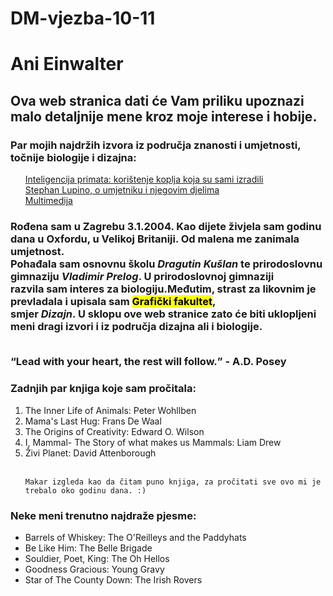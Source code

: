 # DM-vjezba-10-11
<!DOCTYPE html>
<html>
<head>
	<title>Ani Einwalter - moj html dokument</title>
	<link href="Styles.css"rel="stylesheet" type="text/css" />
</head>
<body>
<h1>Ani Einwalter</h1>
<h2>Ova web stranica dati će Vam priliku upoznazi malo detaljnije mene kroz moje interese i hobije. </h2>
<nav>
<h3>Par mojih najdržih izvora iz područja znanosti i umjetnosti, točnije biologije i dizajna: </h3>
<ul>
<a href="https://www.nationalgeographic.com/science/article/chimps-use-spears-to-hunt-mammals-study-says">Inteligencija primata: korištenje koplja koja su sami izradili</a><br>
<a href="file:///C:/Users/nevio/Downloads/Lupino-layout-web.pdf">Stephan Lupino, o umjetniku i njegovim djelima</a><br>
<a href="multimedija.html">Multimedija</a>
</ul>
</nav>

<h3>
Rođena sam u Zagrebu 3.1.2004. Kao dijete živjela sam godinu dana u Oxfordu, u Velikoj Britaniji. Od malena me zanimala <b>umjetnost</b>.<br>
Pohađala sam osnovnu školu <i>Dragutin Kušlan</i> te prirodoslovnu gimnaziju <i>Vladimir Prelog</i>. U prirodoslovnoj gimnaziji<br>
 razvila sam interes za <b>biologiju</b>.Međutim, strast za likovnim je prevladala i upisala sam <mark>Grafički fakultet</mark>,<br>
 smjer <i>Dizajn</i>. U sklopu ove web stranice zato će biti uklopljeni meni dragi izvori i iz područja <b>dizajna</b> ali i <b>biologije</b>.<br>
<br>

 <q>Lead with your heart, the rest will follow.</q> - A.D. Posey<br>
 
 </h3>
 <h3>Zadnjih par knjiga koje sam pročitala: </h3>
 <ol>
	<li>The Inner Life of Animals: Peter Wohllben</li>
	<li>Mama's Last Hug: Frans De Waal</li>
	<li>The Origins of Creativity: Edward O. Wilson</li>
	<li>I, Mammal- The Story of what makes us Mammals: Liam Drew</li>
	<li>Živi Planet: David Attenborough</li>
   <br>
	
	Makar izgleda kao da čitam puno knjiga, za pročitati sve ovo mi je trebalo oko godinu dana. :)
</ol>
<h3>Neke meni trenutno najdraže pjesme:</h3>
<ul>
<li>Barrels of Whiskey: The O'Reilleys and the Paddyhats</li>
<li>Be Like Him: The Belle Brigade</li>
<li>Souldier, Poet, King: The Oh Hellos</li>
<li>Goodness Gracious: Young Gravy</li>
<li>Star of The County Down: The Irish Rovers</li>
</ul>


</body>
</html>
